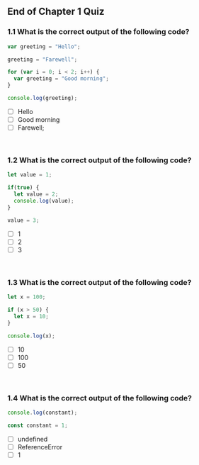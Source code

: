 ## End of Chapter 1 Quiz

### 1.1 What is the correct output of the following code?

```js
var greeting = "Hello";

greeting = "Farewell";

for (var i = 0; i < 2; i++) {
  var greeting = "Good morning";
}

console.log(greeting);
```

- [ ] Hello
- [ ] Good morning
- [ ] Farewell;

&nbsp;

### 1.2 What is the correct output of the following code?

```js
let value = 1;

if(true) {
  let value = 2;
  console.log(value);
}

value = 3;
```

- [ ] 1
- [ ] 2
- [ ] 3

&nbsp;

### 1.3 What is the correct output of the following code?

```js
let x = 100;

if (x > 50) {
  let x = 10;
}

console.log(x);
```

- [ ] 10
- [ ] 100
- [ ] 50

&nbsp;

### 1.4 What is the correct output of the following code?

```js
console.log(constant);

const constant = 1;
```

- [ ] undefined
- [ ] ReferenceError
- [ ] 1
